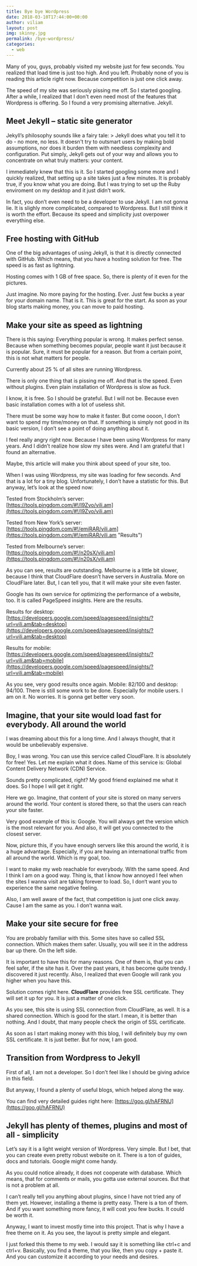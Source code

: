 ```yaml
---
title: Bye bye Wordpress
date: 2018-03-10T17:44:00+00:00
author: viliam
layout: post
img: skinny.jpg
permalink: /bye-wordpress/
categories:
  - web
---
```

Many of you, guys, probably visited my website just for few seconds. You realized that load time is just too high. And you left. Probably none of you is reading this article right now. Because competition is just one click away.

The speed of my site was seriously pissing me off. So I started googling. After a while, I realized that I don't even need most of the features that Wordpress is offering. So I found a very promising alternative. Jekyll.

## Meet Jekyll – static site generator

Jekyll’s philosophy sounds like a fairy tale: > Jekyll does what you tell it to do - no more, no less. It doesn't try to outsmart users by making bold assumptions, nor does it burden them with needless complexity and configuration. Put simply, Jekyll gets out of your way and allows you to concentrate on what truly matters: your content.

I immediately knew that this is it. So I started googling some more and I quickly realized, that setting up a site takes just a few minutes. It is probably true, if you know what you are doing. But I was trying to set up the Ruby enviroment on my desktop and it just didn’t work. 

In fact, you don’t even need to be a developer to use Jekyll. I am not gonna lie. It is slighly more complicated, compared to Wordpress. But I still think it is worth the effort. Because its speed and simplicity just overpower everything else.

## Free hosting with GitHub

One of the big advantages of using Jekyll, is that it is directly connected with GitHub. Which means, that you have a hosting solution for free. The speed is as fast as lightning.

Hosting comes with 1 GB of free space. So, there is plenty of it even for the pictures.

Just imagine. No more paying for the hosting. Ever. Just few bucks a year for your domain name. That is it.
This is great for the start. As soon as your blog starts making money, you can move to paid hosting.

## Make your site as speed as lightning

There is this saying: Everything popular is wrong. It makes perfect sense. Because when something becomes popular, people want it just because it is popular. Sure, it must be popular for a reason. But from a certain point, this is not what matters for people.

Currently about 25 % of all sites are running Wordpress. 

There is only one thing that is pissing me off. And that is the speed. Even without plugins. Even plain installation of Wordpress is slow as fuck.

I know, it is free. So I should be grateful. But I will not be. Because even basic installation comes with a lot of useless shit. 

There must be some way how to make it faster. But come oooon, I don’t want to spend my time/money on that. If something is simply not good in its basic version, I don’t see a point of doing anything about it.

I feel really angry right now. Because I have been using Wordpress for many years. And I didn’t realize how slow my sites were. And I am grateful that I found an alternative.

Maybe, this article will make you think about speed of your site, too.

When I was using Wordpress, my site was loading for few seconds. And that is a lot for a tiny blog. Unfortunately, I don’t have a statistic for this. But anyway, let’s look at the speed now:

Tested from Stockholm’s server: [https://tools.pingdom.com/#!/I9Zvo/vili.am](https://tools.pingdom.com/#!/I9Zvo/vili.am)

Tested from New York’s server: [https://tools.pingdom.com/#!/emiRAR/vili.am](https://tools.pingdom.com/#!/emiRAR/vili.am "Results")

Tested from Melbourne’s server: [https://tools.pingdom.com/#!/n20sX/vili.am](https://tools.pingdom.com/#!/n20sX/vili.am)

As you can see, results are outstanding. Melbourne is a little bit slower, because I think that CloudFlare doesn’t have servers in Australia. More on CloudFlare later. But, I can tell you, that it will make your site even faster. 

Google has its own service for optimizing the performance of a website, too. It is called PageSpeed insights. Here are the results.

Results for desktop: [https://developers.google.com/speed/pagespeed/insights/?url=vili.am&tab=desktop](https://developers.google.com/speed/pagespeed/insights/?url=vili.am&tab=desktop)

Results for mobile: [https://developers.google.com/speed/pagespeed/insights/?url=vili.am&tab=mobile](https://developers.google.com/speed/pagespeed/insights/?url=vili.am&tab=mobile)

As you see, very good results once again. Mobile: 82/100 and desktop: 94/100. There is still some work to be done. Especially for mobile users. I am on it. No worries. It is gonna get better very soon.

## Imagine, that your site would load fast for everybody. All around the world

I was dreaming about this for a long time. And I always thought, that it would be unbelievably expensive.

Boy, I was wrong. You can use this service called CloudFlare. It is absolutely for free! Yes. Let me explain what it does. Name of this service is: Global Content Delivery Network (CDN) Service.

Sounds pretty complicated, right? My good friend explained me what it does. So I hope I will get it right.

Here we go. Imagine, that content of your site is stored on many servers around the world. Your content is stored there, so that the users can reach your site faster.

Very good example of this is: Google. You will always get the version which is the most relevant for you. And also, it will get you connected to the closest server.

Now, picture this, if you have enough servers like this around the world, it is a huge advantage. Especially, if you are having an international traffic from all around the world. Which is my goal, too.

I want to make my web reachable for everybody. With the same speed. And I think I am on a good way. Thing is, that I know how annoyed I feel when the sites I wanna visit are taking forever to load. So, I don‘t want you to experience the same negative feeling.

Also, I am well aware of the fact, that competition is just one click away. Cause I am the same as you. I don’t wanna wait.

## Make your site secure for free

You are probably familiar with this. Some sites have so called SSL connection. Which makes them safer. Usually, you will see it in the address bar up there. On the left side.

It is important to have this for many reasons. One of them is, that you can feel safer, if the site has it. Over the past years, it has become quite trendy. I discovered it just recently. Also, I realized that even Google will rank you higher when you have this.

Solution comes right here. **CloudFlare** provides free SSL certificate. They will set it up for you. It is just a matter of one click.

As you see, this site is using SSL connection from CloudFlare, as well. It is a shared connection. Which is good for the start. I mean, it is better than nothing. And I doubt, that many people check the origin of SSL certificate.

As soon as I start making money with this blog, I will definitely buy my own SSL certificate. It is just better. But for now, I am good.

## Transition from Wordpress to Jekyll

First of all, I am not a developer. So I don’t feel like I should be giving advice in this field.

But anyway, I found a plenty of useful blogs, which helped along the way.

You can find very detailed guides right here: [https://goo.gl/hAFRNU](https://goo.gl/hAFRNU)

## Jekyll has plenty of themes, plugins and most of all - simplicity

Let’s say it is a light weight version of Wordpress. Very simple. But I bet, that you can create even pretty robust website on it. There is a ton of guides, docs and tutorials. Google might come handy.

As you could notice already, it does not cooperate with database. Which means, that for comments or mails, you gotta use external sources. But that is not a problem at all.

I can’t really tell you anything about plugins, since I have not tried any of them yet. 
However, installing a theme is pretty easy. There is a ton of them. And if you want something more fancy, it will cost you few bucks. It could be worth it. 

Anyway, I want to invest mostly time into this project. That is why I have a free theme on it. As you see, the layout is pretty simple and elegant.

I just forked this theme to my web. I would say it is something like ctrl+c and ctrl+v. Basically, you find a theme, that you like, then you copy + paste it. And you can customize it according to your needs and desires.
